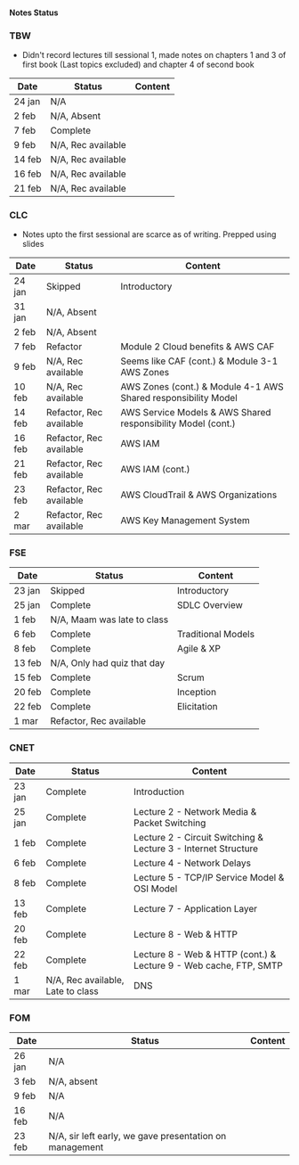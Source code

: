 #### Notes Status

### TBW
- Didn't record lectures till sessional 1, made notes on chapters 1 and 3 of first book (Last topics excluded) and chapter 4 of second book

| Date   | Status             | Content |
| ------ | ------------------ | ------- |
| 24 jan | N/A                |         |
| 2 feb  | N/A, Absent        |         |
| 7 feb  | Complete           |         |
| 9 feb  | N/A, Rec available |         |
| 14 feb | N/A, Rec available |         |
| 16 feb | N/A, Rec available |         |
| 21 feb | N/A, Rec available |         |

### CLC
- Notes upto the first sessional are scarce as of writing. Prepped using slides

| Date   | Status                  | Content                                                        |
| ------ | ----------------------- | -------------------------------------------------------------- |
| 24 jan | Skipped                 | Introductory                                                   |
| 31 jan | N/A, Absent             |                                                                |
| 2 feb  | N/A, Absent             |                                                                |
| 7 feb  | Refactor                | Module 2 Cloud benefits & AWS CAF                              |
| 9 feb  | N/A, Rec available      | Seems like CAF (cont.) & Module 3-1 AWS Zones                  |
| 10 feb | N/A, Rec available      | AWS Zones (cont.) & Module 4-1 AWS Shared responsibility Model |
| 14 feb | Refactor, Rec available | AWS Service Models & AWS Shared responsibility Model (cont.)   |
| 16 feb | Refactor, Rec available | AWS IAM                                                        |
| 21 feb | Refactor, Rec available | AWS IAM (cont.)                                                |
| 23 feb | Refactor, Rec available | AWS CloudTrail & AWS Organizations                             |
| 2 mar  | Refactor, Rec available | AWS Key Management System                                                               |


### FSE
| Date   | Status                      | Content            |
| ------ | --------------------------- | ------------------ |
| 23 jan | Skipped                     | Introductory       |
| 25 jan | Complete                    | SDLC Overview      |
| 1 feb  | N/A, Maam was late to class |                    |
| 6 feb  | Complete                    | Traditional Models |
| 8 feb  | Complete                    | Agile & XP         |
| 13 feb | N/A, Only had quiz that day |                    |
| 15 feb | Complete                    | Scrum              |
| 20 feb | Complete                    | Inception          |
| 22 feb | Complete                    | Elicitation        |
| 1 mar  | Refactor, Rec available     |                    |

### CNET
| Date   | Status                            | Content                                                           |
| ------ | --------------------------------- | ----------------------------------------------------------------- |
| 23 jan | Complete                          | Introduction                                                      |
| 25 jan | Complete                          | Lecture 2 - Network Media & Packet Switching                      |
| 1 feb  | Complete                          | Lecture 2 - Circuit Switching & Lecture 3 - Internet Structure    |
| 6 feb  | Complete                          | Lecture 4 - Network Delays                                        |
| 8 feb  | Complete                          | Lecture 5 - TCP/IP Service Model & OSI Model                      |
| 13 feb | Complete                          | Lecture 7 - Application Layer                                     |
| 20 feb | Complete                          | Lecture 8 - Web & HTTP                                            |
| 22 feb | Complete                          | Lecture 8 - Web & HTTP (cont.) & Lecture 9 - Web cache, FTP, SMTP |
| 1 mar  | N/A, Rec available, Late to class | DNS                                                               | 

### FOM
| Date   | Status                                                  | Content |
| ------ | ------------------------------------------------------- | ------- |
| 26 jan | N/A                                                     |         |
| 3 feb  | N/A, absent                                             |         |
| 9 feb  | N/A                                                     |         |
| 16 feb | N/A                                                     |         |
| 23 feb | N/A, sir left early, we gave presentation on management |         |
